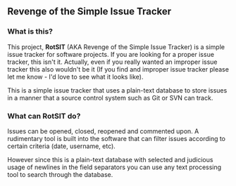 ## Revenge of the Simple Issue Tracker

### What is this?
This project, **RotSIT** (AKA Revenge of the Simple Issue Tracker) is a
simple issue tracker for software projects. If you are looking for a proper
issue tracker, this isn't it. Actually, even if you really wanted an
improper issue tracker this also wouldn't be it (If you find and improper
issue tracker please let me know - I'd love to see what it looks like).

This is a simple issue tracker that uses a plain-text database to store
issues in a manner that a source control system such as Git or SVN can track.

### What can RotSIT do?
Issues can be opened, closed, reopened and commented upon. A rudimentary
tool is built into the software that can filter issues according to
certain criteria (date, username, etc).

However since this is a plain-text database with selected and judicious
usage of newlines in the field separators you can use any text processing
tool to search through the database.

### 
